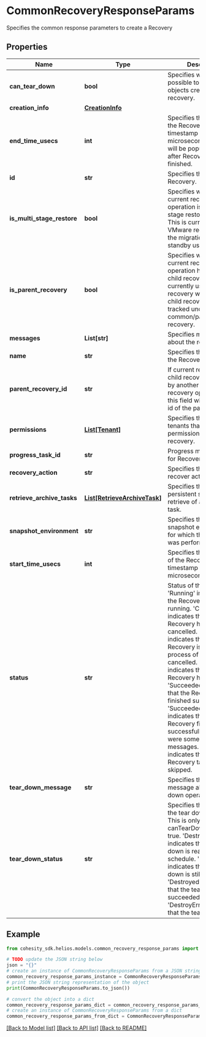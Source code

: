 # CommonRecoveryResponseParams

Specifies the common response parameters to create a Recovery

## Properties

Name | Type | Description | Notes
------------ | ------------- | ------------- | -------------
**can_tear_down** | **bool** | Specifies whether it&#39;s possible to tear down the objects created by the recovery. | [optional] 
**creation_info** | [**CreationInfo**](CreationInfo.md) |  | [optional] 
**end_time_usecs** | **int** | Specifies the end time of the Recovery in Unix timestamp epoch in microseconds. This field will be populated only after Recovery is finished. | [optional] 
**id** | **str** | Specifies the id of the Recovery. | [optional] 
**is_multi_stage_restore** | **bool** | Specifies whether the current recovery operation is a multi-stage restore operation. This is currently used by VMware recoveres for the migration/hot-standby use case. | [optional] 
**is_parent_recovery** | **bool** | Specifies whether the current recovery operation has created child recoveries. This is currently used in SQL recovery where multiple child recoveries can be tracked under a common/parent recovery. | [optional] 
**messages** | **List[str]** | Specifies messages about the recovery. | [optional] 
**name** | **str** | Specifies the name of the Recovery. | [optional] 
**parent_recovery_id** | **str** | If current recovery is child recovery triggered by another parent recovery operation, then this field willt specify the id of the parent recovery. | [optional] 
**permissions** | [**List[Tenant]**](Tenant.md) | Specifies the list of tenants that have permissions for this recovery. | [optional] 
**progress_task_id** | **str** | Progress monitor task id for Recovery. | [optional] 
**recovery_action** | **str** | Specifies the type of recover action. | [optional] 
**retrieve_archive_tasks** | [**List[RetrieveArchiveTask]**](RetrieveArchiveTask.md) | Specifies the list of persistent state of a retrieve of an archive task. | [optional] 
**snapshot_environment** | **str** | Specifies the type of snapshot environment for which the Recovery was performed. | [optional] 
**start_time_usecs** | **int** | Specifies the start time of the Recovery in Unix timestamp epoch in microseconds. | [optional] 
**status** | **str** | Status of the Recovery. &#39;Running&#39; indicates that the Recovery is still running. &#39;Canceled&#39; indicates that the Recovery has been cancelled. &#39;Canceling&#39; indicates that the Recovery is in the process of being cancelled. &#39;Failed&#39; indicates that the Recovery has failed. &#39;Succeeded&#39; indicates that the Recovery has finished successfully. &#39;SucceededWithWarning&#39; indicates that the Recovery finished successfully, but there were some warning messages. &#39;Skipped&#39; indicates that the Recovery task was skipped. | [optional] 
**tear_down_message** | **str** | Specifies the error message about the tear down operation if it fails. | [optional] 
**tear_down_status** | **str** | Specifies the status of the tear down operation. This is only set when the canTearDown is set to true. &#39;DestroyScheduled&#39; indicates that the tear down is ready to schedule. &#39;Destroying&#39; indicates that the tear down is still running. &#39;Destroyed&#39; indicates that the tear down succeeded. &#39;DestroyError&#39; indicates that the tear down failed. | [optional] 

## Example

```python
from cohesity_sdk.helios.models.common_recovery_response_params import CommonRecoveryResponseParams

# TODO update the JSON string below
json = "{}"
# create an instance of CommonRecoveryResponseParams from a JSON string
common_recovery_response_params_instance = CommonRecoveryResponseParams.from_json(json)
# print the JSON string representation of the object
print(CommonRecoveryResponseParams.to_json())

# convert the object into a dict
common_recovery_response_params_dict = common_recovery_response_params_instance.to_dict()
# create an instance of CommonRecoveryResponseParams from a dict
common_recovery_response_params_from_dict = CommonRecoveryResponseParams.from_dict(common_recovery_response_params_dict)
```
[[Back to Model list]](../README.md#documentation-for-models) [[Back to API list]](../README.md#documentation-for-api-endpoints) [[Back to README]](../README.md)


